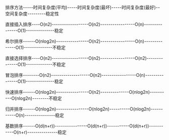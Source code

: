 
排序方法-----时间复杂度(平均)-----时间复杂度(最坏)-----时间复杂度(最好)--空间复杂度---------稳定性

直接插入排序----O(n2)------------------O(n2)-----------------O(n)---------------O(1)--------------稳定

希尔排序------O(nlog2n)----------------O(n2)-----------------O(n)--------------O(1)--------------不稳定

直接选择排序----O(n2)------------------O(n2)-----------------O(n2)--------------O(1)-------------不稳定

冒泡排序--------O(n2)-------------------O(n2)-----------------O(n)---------------O(1)--------------稳定

快速排序------O(nlog2n)----------------O(n2)--------------O(nlog2n)----------O(nlog2n)--------不稳定

归并排序------O(nlog2n)----------------O(nlog2n)----------O(nlog2n)-----------O(n)---------------稳定

基数排序------O(d(n+r))----------------O(d(n+r))-----------O(d(n+r))-----------O(n+r)---------------稳定



